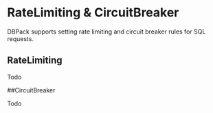 # RateLimiting & CircuitBreaker


DBPack supports setting rate limiting and circuit breaker rules for SQL requests.

## RateLimiting

Todo





##CircuitBreaker

Todo